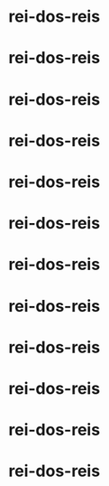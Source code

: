 # rei-dos-reis
# rei-dos-reis
# rei-dos-reis
# rei-dos-reis
# rei-dos-reis
# rei-dos-reis
# rei-dos-reis
# rei-dos-reis
# rei-dos-reis
# rei-dos-reis
# rei-dos-reis
# rei-dos-reis
